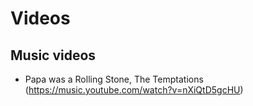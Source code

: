 # Videos

## Music videos

- Papa was a Rolling Stone, The Temptations (https://music.youtube.com/watch?v=nXiQtD5gcHU)
